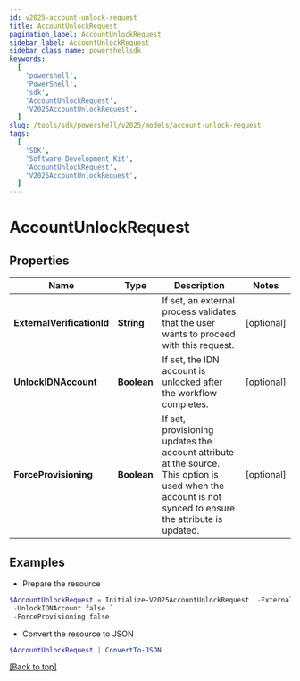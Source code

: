 ```yaml
---
id: v2025-account-unlock-request
title: AccountUnlockRequest
pagination_label: AccountUnlockRequest
sidebar_label: AccountUnlockRequest
sidebar_class_name: powershellsdk
keywords:
  [
    'powershell',
    'PowerShell',
    'sdk',
    'AccountUnlockRequest',
    'V2025AccountUnlockRequest',
  ]
slug: /tools/sdk/powershell/v2025/models/account-unlock-request
tags:
  [
    'SDK',
    'Software Development Kit',
    'AccountUnlockRequest',
    'V2025AccountUnlockRequest',
  ]
---
```


# AccountUnlockRequest

## Properties

| Name | Type | Description | Notes |
| --- | --- | --- | --- |
| **ExternalVerificationId** | **String** | If set, an external process validates that the user wants to proceed with this request. | [optional] |
| **UnlockIDNAccount** | **Boolean** | If set, the IDN account is unlocked after the workflow completes. | [optional] |
| **ForceProvisioning** | **Boolean** | If set, provisioning updates the account attribute at the source. This option is used when the account is not synced to ensure the attribute is updated. | [optional] |

## Examples

- Prepare the resource

```powershell
$AccountUnlockRequest = Initialize-V2025AccountUnlockRequest  -ExternalVerificationId 3f9180835d2e5168015d32f890ca1581 `
 -UnlockIDNAccount false `
 -ForceProvisioning false
```

- Convert the resource to JSON

```powershell
$AccountUnlockRequest | ConvertTo-JSON
```

[[Back to top]](#)
